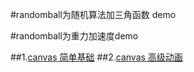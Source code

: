 #randomball为随机算法加三角函数 demo

#randomball为重力加速度demo

##1.[canvas 简单基础](https://github.com/richardgong1987/OpenSource/blob/master/javascript/canvas/circle.md)
##2.[canvas 高级动画](https://github.com/richardgong1987/OpenSource/blob/master/javascript/canvas/advancedcanvas.md)
